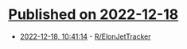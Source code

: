 # [Published on 2022-12-18](index.md)

* [2022-12-18, 10:41:14](https://news.ycombinator.com/item?id=34036476) - [R/ElonJetTracker](https://old.reddit.com/r/ElonJetTracker/)
